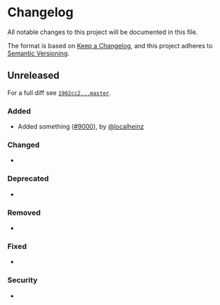 # Changelog

All notable changes to this project will be documented in this file.

The format is based on [Keep a Changelog](https://keepachangelog.com/en/1.0.0/), and this project adheres to [Semantic Versioning](https://semver.org/spec/v2.0.0.html).

## Unreleased

For a full diff see [`1902cc2...master`][1902cc2...master].

### Added

* Added something ([#9000]), by [@localheinz]

### Changed

*

### Deprecated

*

### Removed

*

### Fixed

*

### Security

*

[1902cc2...master]: https://github.com/ergebnis/php-library-template/compare/1902cc2...master

[#9000]: https://github.com/ergebnis/php-library-template/pull/9000

[@localheinz]: https://github.com/localheinz
